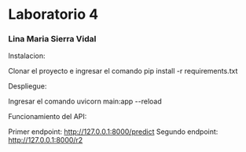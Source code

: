 # Laboratorio 4
### Lina Maria Sierra Vidal

Instalacion: 

Clonar el proyecto e ingresar el comando pip install -r requirements.txt

Despliegue:

Ingresar el comando uvicorn main:app --reload

Funcionamiento del API:

Primer endpoint: http://127.0.0.1:8000/predict
Segundo endpoint: http://127.0.0.1:8000/r2
